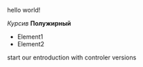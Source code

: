 hello world!

*Курсив* 
**Полужирный**
* Element1
* Element2

start our entroduction with controler versions